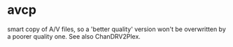 # avcp
smart copy of A/V files, so a 'better quality' version won't be overwritten by a poorer quality one. See also ChanDRV2Plex.
